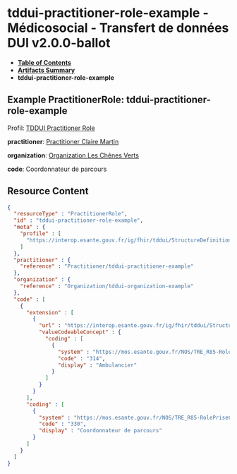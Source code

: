 # tddui-practitioner-role-example - Médicosocial - Transfert de données DUI v2.0.0-ballot

* [**Table of Contents**](toc.md)
* [**Artifacts Summary**](artifacts.md)
* **tddui-practitioner-role-example**

## Example PractitionerRole: tddui-practitioner-role-example

Profil: [TDDUI Practitioner Role](StructureDefinition-tddui-practitioner-role.md)

**practitioner**: [Practitioner Claire Martin](Practitioner-tddui-practitioner-example.md)

**organization**: [Organization Les Chênes Verts](Organization-tddui-organization-example.md)

**code**: Coordonnateur de parcours



## Resource Content

```json
{
  "resourceType" : "PractitionerRole",
  "id" : "tddui-practitioner-role-example",
  "meta" : {
    "profile" : [
      "https://interop.esante.gouv.fr/ig/fhir/tddui/StructureDefinition/tddui-practitioner-role"
    ]
  },
  "practitioner" : {
    "reference" : "Practitioner/tddui-practitioner-example"
  },
  "organization" : {
    "reference" : "Organization/tddui-organization-example"
  },
  "code" : [
    {
      "extension" : [
        {
          "url" : "https://interop.esante.gouv.fr/ig/fhir/tddui/StructureDefinition/tddui-profession",
          "valueCodeableConcept" : {
            "coding" : [
              {
                "system" : "https://mos.esante.gouv.fr/NOS/TRE_R85-RolePriseCharge/FHIR/TRE-R85-RolePriseCharge",
                "code" : "314",
                "display" : "Ambulancier"
              }
            ]
          }
        }
      ],
      "coding" : [
        {
          "system" : "https://mos.esante.gouv.fr/NOS/TRE_R85-RolePriseCharge/FHIR/TRE-R85-RolePriseCharge",
          "code" : "330",
          "display" : "Coordonnateur de parcours"
        }
      ]
    }
  ]
}

```
